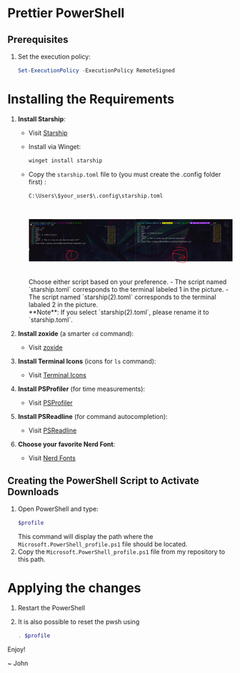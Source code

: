 # Prettier PowerShell

## Prerequisites
1. Set the execution policy:
    ```powershell
    Set-ExecutionPolicy -ExecutionPolicy RemoteSigned
    ```

# Installing the Requirements
1. **Install Starship**:
    - Visit [Starship](https://starship.rs/)
    - Install via Winget:
      ```powershell
      winget install starship
      ```
    - Copy the `starship.toml` file to (you must create the .config folder first) :
      ```plaintext
      C:\Users\$your_user$\.config\starship.toml
      ```
      <br />

      ![alt text](https://github.com/JohnMaliha/Prettier-PowerShell/blob/main/terminal1_VS_terminal2.jpg)
  
      <br />
      Choose either script based on your preference.
      <br\>
      - The script named `starship.toml` corresponds to the terminal labeled 1 in the picture.
      - The script named `starship(2).toml` corresponds to the terminal labaled 2 in the picture.
      <br/>
      **Note**: If you select `starship(2).toml`, please rename it to `starship.toml`.

2. **Install zoxide** (a smarter `cd` command):
    - Visit [zoxide](https://github.com/ajeetdsouza/zoxide)

3. **Install Terminal Icons** (icons for `ls` command):
    - Visit [Terminal Icons](https://github.com/devblackops/Terminal-Icons)

4. **Install PSProfiler** (for time measurements):
    - Visit [PSProfiler](https://github.com/sergey-s-betke/PSProfiler)

5. **Install PSReadline** (for command autocompletion):
    - Visit [PSReadline](https://github.com/PowerShell/PSReadLine)

6. **Choose your favorite Nerd Font**:
    - Visit [Nerd Fonts](https://www.nerdfonts.com/font-downloads)

## Creating the PowerShell Script to Activate Downloads
1. Open PowerShell and type:
    ```powershell
    $profile
    ```
    This command will display the path where the `Microsoft.PowerShell_profile.ps1` file should be located.
2. Copy the `Microsoft.PowerShell_profile.ps1` file from my repository to this path.

# Applying the changes
1. Restart the PowerShell

2. It is also possible to reset the pwsh using  
    ```powershell
    . $profile
    ```

Enjoy!

~ John
